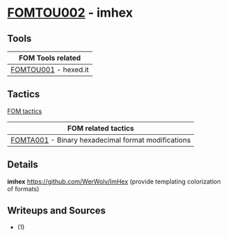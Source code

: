 # [FOMTOU002](https://github.com/blue101010/FOM/blob/main/tools/FOMTOU002.md) - imhex


## Tools

| FOM Tools related  |
| --------------------------------------- |
| [FOMTOU001](https://github.com/blue101010/FOM/blob/main/tools/FOMTOU001.md) - hexed.it  |


## Tactics

[FOM tactics](https://github.com/blue101010/FOM/blob/main/tactics/tactics.md)

| FOM related tactics  |
| --------------------------------------- |
| [FOMTA001](https://github.com/blue101010/FOM/blob/main/tactics/FOMTA001.md) - Binary hexadecimal format modifications   |

## Details

**imhex**  <https://github.com/WerWolv/ImHex> (provide templating colorization of formats)


## Writeups and Sources

- (1) 